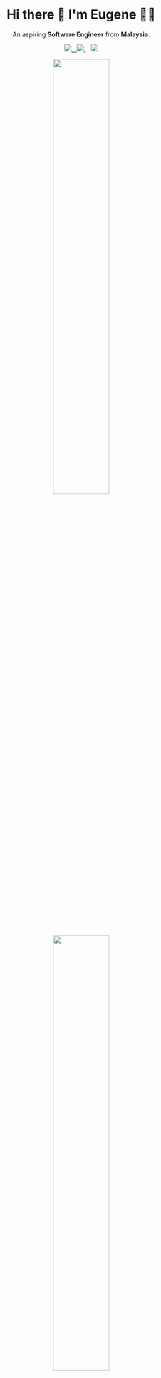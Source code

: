 <h1 align='center'>
  Hi there 👋 I'm Eugene 👨‍💻
</h1>

<p align='center'>
  An aspiring <b>Software Engineer</b> from <b>Malaysia</b>.
</p>

<p align='center'>
  
  <a href="https://www.linkedin.com/in/eugene-goh-5236241a9/">
    <img src="https://img.shields.io/badge/linkedin-%230077B5.svg?&style=for-the-badge&logo=linkedin&logoColor=white"
  </a>&nbsp;&nbsp;
  <a href="https://www.instagram.com/eugenegoh_/">
    <img src="https://img.shields.io/badge/instagram-%23E4405F.svg?&style=for-the-badge&logo=instagram&logoColor=white"/>        
  </a>&nbsp;&nbsp;
  <a href="https://twitter.com/_eugenegoh">
    <img src="https://img.shields.io/badge/Twitter-1DA1F2?style=for-the-badge&logo=twitter&logoColor=white"/>
  </a>
  
</p>

<p align='center'>
  <a href="#"><img src="https://github-readme-stats.vercel.app/api?username=eugenegohh&show_icons=true&count_private=true&theme=dark" width="50%" height="50%">
  </a>
</p>

<p align="center">
  <a href="#"><img src="https://github-readme-stats.vercel.app/api/top-langs/?username=eugenegohh&layout=compact&theme=dark" width="50%" height="50%"></a>
  </p>


